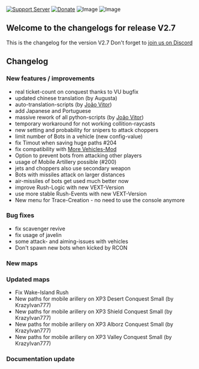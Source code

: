 [![Support Server](https://img.shields.io/discord/862736286774198322.svg?label=Discord&logo=Discord&colorB=7289da&style=for-the-badge)](https://discord.com/invite/FKamccAEqz)
[![Donate](https://img.shields.io/badge/Donate-PayPal-green.svg?style=for-the-badge)](https://www.paypal.me/joe91de)
![Image](https://img.shields.io/github/downloads/Joe91/fun-bots/total?style=for-the-badge)
![Image](https://img.shields.io/github/stars/Joe91/fun-bots?style=for-the-badge)

## Welcome to the changelogs for release **V2.7**
This is the changelog for the version V2.7 Don't forget to [join us on Discord](https://discord.com/invite/FKamccAEqz)

## Changelog

### New features / improvements
* real ticket-count on conquest thanks to VU bugfix
* updated chinese translation (by Augusta)
* auto-translation-scripts (by [João Vitor](https://battlelog.battlefield.com/bf4/soldier/JOAO_SSOUZA/stats/1448854914/ps3/))
* add Japanese and Portuguese
* massive rework of all python-scripts (by [João Vitor](https://battlelog.battlefield.com/bf4/soldier/JOAO_SSOUZA/stats/1448854914/ps3/))
* temporary workaround for not working collition-raycasts
* new setting and probability for snipers to attack choppers
* limit number of Bots in a vehicle (new config-value)
* fix Timout when saving huge paths #204
* fix compatibility with [More Vehicles-Mod](https://github.com/KrazyIvan777/CQ-MoreVehicles)
* Option to prevent bots from attacking other players
* usage of Mobile Artillery possible (#200)
* jets and choppers also use secondary weapon
* Bots with missiles attack on larger distances
* air-missiles of bots get used much better now
* improve Rush-Logic with new VEXT-Version
* use more stable Rush-Events with new VEXT-Version
* New menu for Trace-Creation - no need to use the console anymore

### Bug fixes
* fix scavenger revive
* fix usage of javelin
* some attack- and aiming-issues with vehicles
* Don't spawn new bots when kicked by RCON

### New maps

### Updated maps
* Fix Wake-Island Rush
* New paths for mobile arillery on XP3 Desert Conquest Small (by KrazyIvan777)
* New paths for mobile arillery on XP3 Shield Conquest Small (by KrazyIvan777)
* New paths for mobile arillery on XP3 Alborz Conquest Small (by KrazyIvan777)
* New paths for mobile arillery on XP3 Valley Conquest Small (by KrazyIvan777)

### Documentation update

